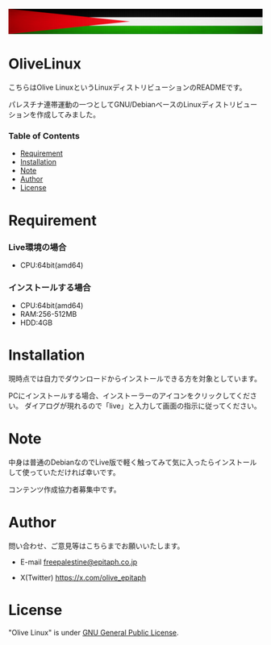 [![Olive Linx](palestine-flag-banner.png)](https://github.com/freepalestine-epitaph/OliveLinux)

# OliveLinux
こちらはOlive LinuxというLinuxディストリビューションのREADMEです。

パレスチナ連帯運動の一つとしてGNU/DebianベースのLinuxディストリビューションを作成してみました。

### Table of Contents

- [Requirement](#Requirement)
- [Installation](#Installation)
- [Note](#Note)
- [Author](#Author)
- [License](#License)

# <a name="Requirement">Requirement</a>

### Live環境の場合

* CPU:64bit(amd64)

### インストールする場合

* CPU:64bit(amd64)
* RAM:256-512MB
* HDD:4GB

# <a name="Installation">Installation</a>

現時点では自力でダウンロードからインストールできる方を対象としています。

PCにインストールする場合、インストーラーのアイコンをクリックしてください。
ダイアログが現れるので「live」と入力して画面の指示に従ってください。

# <a name="Note">Note</a>

中身は普通のDebianなのでLive版で軽く触ってみて気に入ったらインストールして使っていただければ幸いです。

コンテンツ作成協力者募集中です。

# <a name="Author">Author</a>

問い合わせ、ご意見等はこちらまでお願いいたします。

* E-mail
freepalestine@epitaph.co.jp

* X(Twitter)
https://x.com/olive_epitaph

# <a name="License">License</a>
"Olive Linux" is under [GNU General Public License](https://en.wikipedia.org/wiki/GNU_General_Public_License).
